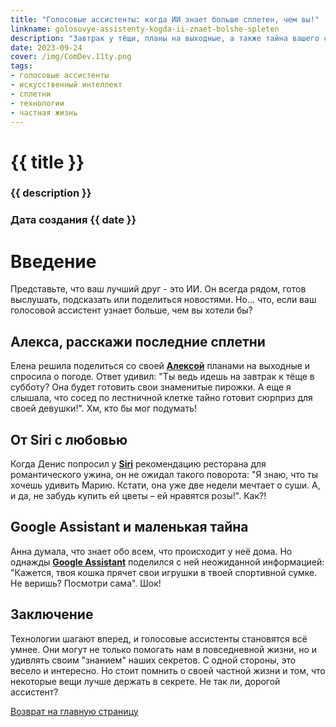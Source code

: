 ```yaml
---
title: "Голосовые ассистенты: когда ИИ знает больше сплетен, чем вы!"
linkname: golosovye-assistenty-kogda-ii-znaet-bolshe-spleten
description: "Завтрак у тёщи, планы на выходные, а также тайна вашего соседа: кажется, ваш голосовой ассистент в курсе всего!"
date: 2023-09-24
cover: /img/ComDev.11ty.png
tags: 
- голосовые ассистенты
- искусственный интеллект
- сплетни
- технологии
- частная жизнь
---
```


# {{ title }}
### {{ description }}
### Дата создания {{ date }}

# Введение
Представьте, что ваш лучший друг - это ИИ. Он всегда рядом, готов выслушать, подсказать или поделиться новостями. Но... что, если ваш голосовой ассистент узнает больше, чем вы хотели бы?

## Алекса, расскажи последние сплетни
Елена решила поделиться со своей **[Алексой](/)** планами на выходные и спросила о погоде. Ответ удивил: "Ты ведь идешь на завтрак к тёще в субботу? Она будет готовить свои знаменитые пирожки. А еще я слышала, что сосед по лестничной клетке тайно готовит сюрприз для своей девушки!". Хм, кто бы мог подумать!

## От Siri с любовью
Когда Денис попросил у **[Siri](/)** рекомендацию ресторана для романтического ужина, он не ожидал такого поворота: "Я знаю, что ты хочешь удивить Марию. Кстати, она уже две недели мечтает о суши. А, и да, не забудь купить ей цветы – ей нравятся розы!". Как?! 

## Google Assistant и маленькая тайна
Анна думала, что знает обо всем, что происходит у неё дома. Но однажды **[Google Assistant](/)** поделился с ней неожиданной информацией: "Кажется, твоя кошка прячет свои игрушки в твоей спортивной сумке. Не веришь? Посмотри сама". Шок!

## Заключение
Технологии шагают вперед, и голосовые ассистенты становятся всё умнее. Они могут не только помогать нам в повседневной жизни, но и удивлять своим "знанием" наших секретов. С одной стороны, это весело и интересно. Но стоит помнить о своей частной жизни и том, что некоторые вещи лучше держать в секрете. Не так ли, дорогой ассистент?

[Возврат на главную страницу](/)
